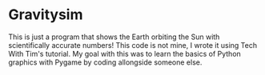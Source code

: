 # Gravitysim
This is just a program that shows the Earth orbiting the Sun with scientifically accurate numbers! This code is not mine, I wrote it using Tech With Tim's tutorial. My goal with this was to learn the basics of Python graphics with Pygame by coding allongside someone else.
